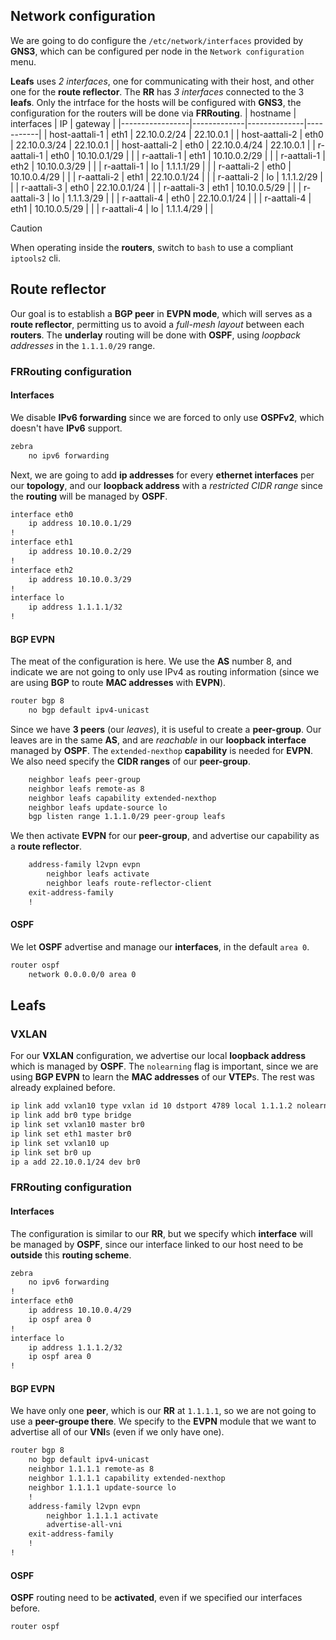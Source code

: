 ## Network configuration
We are going to do configure the `/etc/network/interfaces` provided by **GNS3**, which can be configured per node in the `Network configuration` menu.

**Leafs** uses *2 interfaces*, one for communicating with their host, and other one for the **route reflector**.
The **RR** has *3 interfaces* connected to the 3 **leafs**.
Only the intrface for the hosts will be configured with **GNS3**, the configuration for the routers will be done via **FRRouting**.
|      hostname   | interfaces  |     IP       | gateway   |
|-----------------|-------------|--------------|-----------|
| host-aattali-1  |    eth1     | 22.10.0.2/24 | 22.10.0.1 |
| host-aattali-2  |    eth0     | 22.10.0.3/24 | 22.10.0.1 |
| host-aattali-2  |    eth0     | 22.10.0.4/24 | 22.10.0.1 |
| r-aattali-1     |    eth0     | 10.10.0.1/29 |           |
| r-aattali-1     |    eth1     | 10.10.0.2/29 |           |
| r-aattali-1     |    eth2     | 10.10.0.3/29 |           |
| r-aattali-1     |    lo       | 1.1.1.1/29   |           |
| r-aattali-2     |    eth0     | 10.10.0.4/29 |           |
| r-aattali-2     |    eth1     | 22.10.0.1/24 |           |
| r-aattali-2     |    lo       | 1.1.1.2/29   |           |
| r-aattali-3     |    eth0     | 22.10.0.1/24 |           |
| r-aattali-3     |    eth1     | 10.10.0.5/29 |           |
| r-aattali-3     |    lo       | 1.1.1.3/29   |           |
| r-aattali-4     |    eth0     | 22.10.0.1/24 |           |
| r-aattali-4     |    eth1     | 10.10.0.5/29 |           |
| r-aattali-4     |    lo       | 1.1.1.4/29   |           |

> [!CAUTION]
> When operating inside the **routers**, switch to `bash` to use a compliant `iptools2` cli.

## Route reflector
Our goal is to establish a **BGP peer** in **EVPN mode**, which will serves as a **route reflector**, permitting us to avoid a *full-mesh layout* between each **routers**. The **underlay** routing will be done with **OSPF**, using *loopback addresses* in the `1.1.1.0/29` range.
### FRRouting configuration
#### Interfaces
We disable **IPv6 forwarding** since we are forced to only use **OSPFv2**, which doesn't have **IPv6** support.
```sh
zebra
    no ipv6 forwarding
```
Next, we are going to add **ip addresses** for every **ethernet interfaces** per our **topology**, and our **loopback address** with a *restricted CIDR range* since the **routing** will be managed by **OSPF**.
```sh
interface eth0
    ip address 10.10.0.1/29
!
interface eth1
    ip address 10.10.0.2/29
!
interface eth2
    ip address 10.10.0.3/29
!
interface lo
    ip address 1.1.1.1/32
!
```
#### BGP EVPN
The meat of the configuration is here. We use the **AS** number 8, and indicate we are not going to only use IPv4 as routing information (since we are using **BGP** to route **MAC addresses** with **EVPN**).
```sh
router bgp 8
    no bgp default ipv4-unicast
```
Since we have **3 peers** (our *leaves*), it is useful to create a **peer-group**. Our leaves are in the same **AS**, and are *reachable* in our **loopback interface** managed by **OSPF**. The `extended-nexthop` **capability** is needed for **EVPN**. We also need specify the **CIDR ranges** of our **peer-group**.
```sh
    neighbor leafs peer-group
    neighbor leafs remote-as 8
    neighbor leafs capability extended-nexthop
    neighbor leafs update-source lo
    bgp listen range 1.1.1.0/29 peer-group leafs
```
We then activate **EVPN** for our **peer-group**, and advertise our capability as a **route reflector**.
```sh
    address-family l2vpn evpn
        neighbor leafs activate
        neighbor leafs route-reflector-client
    exit-address-family
    !
```
#### OSPF
We let **OSPF** advertise and manage our **interfaces**, in the default `area 0`.
```sh
router ospf
    network 0.0.0.0/0 area 0
```

## Leafs
### VXLAN
For our **VXLAN** configuration, we advertise our local **loopback address** which is managed by **OSPF**. The `nolearning` flag is important, since we are using **BGP EVPN** to learn the **MAC addresses** of our **VTEP**s. The rest was already explained before.
```sh
ip link add vxlan10 type vxlan id 10 dstport 4789 local 1.1.1.2 nolearning
ip link add br0 type bridge
ip link set vxlan10 master br0
ip link set eth1 master br0
ip link set vxlan10 up
ip link set br0 up
ip a add 22.10.0.1/24 dev br0
```
### FRRouting configuration
#### Interfaces
The configuration is similar to our **RR**, but we specify which **interface** will be managed by **OSPF**, since our interface linked to our host need to be **outside** this **routing scheme**.
```sh
zebra
    no ipv6 forwarding
!
interface eth0
    ip address 10.10.0.4/29
    ip ospf area 0
!
interface lo
    ip address 1.1.1.2/32
    ip ospf area 0
!
```
#### BGP EVPN
We have only one **peer**, which is our **RR** at `1.1.1.1`, so we are not going to use a **peer-groupe there**. We specify to the **EVPN** module that we want to advertise all of our **VNI**s (even if we only have one).
```sh
router bgp 8
    no bgp default ipv4-unicast
    neighbor 1.1.1.1 remote-as 8
    neighbor 1.1.1.1 capability extended-nexthop
    neighbor 1.1.1.1 update-source lo
    !
    address-family l2vpn evpn
        neighbor 1.1.1.1 activate
        advertise-all-vni
    exit-address-family
    !
!
```
#### OSPF
**OSPF** routing need to be **activated**, even if we specified our interfaces before.
```sh
router ospf
```